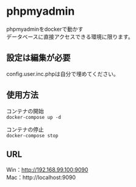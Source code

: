 # phpmyadmin

phpmyadminをdockerで動かす  
データベースに直接アクセスできる環境に限ります。  

## 設定は編集が必要
config.user.inc.phpは自分で埋めてください。  

## 使用方法
コンテナの開始  
`docker-compose up -d`  

コンテナの停止  
`docker-compose stop`  

## URL
Win：http://192.168.99.100:9090  
Mac：http://localhost:9090  
